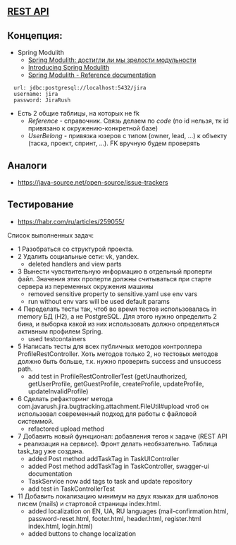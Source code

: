 ## [REST API](http://localhost:8080/doc)

## Концепция:

- Spring Modulith
    - [Spring Modulith: достигли ли мы зрелости модульности](https://habr.com/ru/post/701984/)
    - [Introducing Spring Modulith](https://spring.io/blog/2022/10/21/introducing-spring-modulith)
    - [Spring Modulith - Reference documentation](https://docs.spring.io/spring-modulith/docs/current-SNAPSHOT/reference/html/)

```
  url: jdbc:postgresql://localhost:5432/jira
  username: jira
  password: JiraRush
```

- Есть 2 общие таблицы, на которых не fk
    - _Reference_ - справочник. Связь делаем по _code_ (по id нельзя, тк id привязано к окружению-конкретной базе)
    - _UserBelong_ - привязка юзеров с типом (owner, lead, ...) к объекту (таска, проект, спринт, ...). FK вручную будем
      проверять

## Аналоги

- https://java-source.net/open-source/issue-trackers

## Тестирование

- https://habr.com/ru/articles/259055/

Список выполненных задач:

- 1 Разобраться со структурой проекта.
- 2 Удалить социальные сети: vk, yandex.
    - deleted handlers and view parts
- 3 Вынести чувствительную информацию в отдельный проперти файл.
  Значения этих проперти должны считываться при старте сервера из переменных окружения машины
    - removed sensitive property to sensitive.yaml use env vars
    - run without env vars will be used default params
- 4 Переделать тесты так, чтоб во время тестов использовалась in memory БД (H2), а не PostgreSQL. Для этого нужно
  определить 2 бина, и выборка какой из них использовать должно определяться активным профилем Spring. 
    - used testcontainers
- 5 Написать тесты для всех публичных методов контроллера ProfileRestController. Хоть методов только 2, но тестовых методов должно быть больше, т.к. нужно проверить success and unsuccess path.
    - add test in ProfileRestControllerTest (getUnauthorized, getUserProfile, getGuestProfile, createProfile, updateProfile, updateInvalidProfile)
- 6 Сделать рефакторинг метода com.javarush.jira.bugtracking.attachment.FileUtil#upload чтоб он использовал современный
  подход для работы с файловой системмой.
    - refactored upload method
- 7 Добавить новый функционал: добавления тегов к задаче (REST API + реализация на сервисе). Фронт делать необязательно.
  Таблица task_tag уже создана.
    - added Post method addTaskTag in TaskUIController
    - added Post method addTaskTag in TaskController, swagger-ui documentation
    - TaskService now add tags to task and update repository
    - add test in TaskControllerTest
- 11 Добавить локализацию минимум на двух языках для шаблонов писем (mails) и стартовой страницы index.html.
    - added localization on EN, UA, RU languages (mail-confirmation.html, password-reset.html, footer.html, header.html, register.html index.html, login.html)
    - added buttons to change localization

